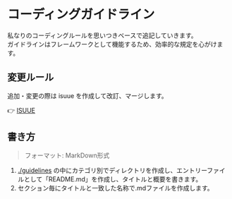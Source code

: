 # コーディングガイドライン

私なりのコーディングルールを思いつきベースで追記していきます。  
ガイドラインはフレームワークとして機能するため、効率的な規定を心がけます。

## 変更ルール

追加・変更の際は isuue を作成して改訂、マージします。

👉 [ISUUE](https://github.com/madakaheri/coding-guidelines/issues)

## 書き方

> フォーマット: MarkDown形式

1. [./guidelines](./guidelines) の中にカテゴリ別でディレクトリを作成し、エントリーファイルとして「README.md」を作成し、タイトルと概要を書きます。
2. セクション毎にタイトルと一致した名称で.mdファイルを作成します。
